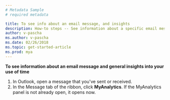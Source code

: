 ```yaml
---
# Metadata Sample
# required metadata

title: To see info about an email message, and insights
description: How-to steps -- See information about a specific email message, and general insights. 
author: v-pascha
ms.author: v-pascha
ms.date: 02/26/2018
ms.topic: get-started-article
ms.prod: mya
---
```


**To see information about an email message and general insights into your use of time**

1. In Outlook, open a message that you've sent or received. 
2. In the Message tab of the ribbon, click **MyAnalytics**. If the MyAnalytics panel is not already open, it opens now. 